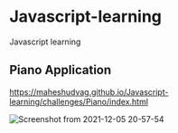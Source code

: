 # Javascript-learning
Javascript learning

## Piano Application

https://maheshudvag.github.io/Javascript-learning/challenges/Piano/index.html

![Screenshot from 2021-12-05 20-57-54](https://user-images.githubusercontent.com/48888253/144752899-cf0efbb4-d747-4ec4-8f19-417b272fe4b1.png)
